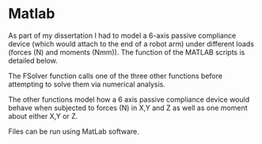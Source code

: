 # Matlab

As part of my dissertation I had to model a 6-axis passive compliance device (which would attach to the end of a robot arm) under different loads (forces (N) and moments (Nmm)). The function of the MATLAB scripts is detailed below.


The FSolver function calls one of the three other functions before attempting to solve them via numerical analysis.

The other functions model how a 6 axis passive compliance device would behave when subjected to forces (N) in X,Y and Z as well as one moment about either X,Y or Z. 

Files can be run using MatLab software.
